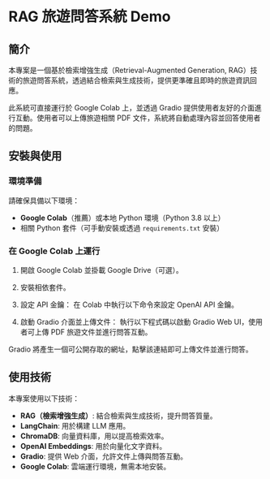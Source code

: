 # RAG 旅遊問答系統 Demo

## 簡介
本專案是一個基於檢索增強生成（Retrieval-Augmented Generation, RAG）技術的旅遊問答系統，透過結合檢索與生成技術，提供更準確且即時的旅遊資訊回應。

此系統可直接運行於 Google Colab 上，並透過 Gradio 提供使用者友好的介面進行互動。使用者可以上傳旅遊相關 PDF 文件，系統將自動處理內容並回答使用者的問題。

## 安裝與使用

### 環境準備
請確保具備以下環境：
- **Google Colab**（推薦）或本地 Python 環境（Python 3.8 以上）
- 相關 Python 套件（可手動安裝或透過 `requirements.txt` 安裝）

### 在 Google Colab 上運行
1. 開啟 Google Colab 並掛載 Google Drive（可選）。
2. 安裝相依套件。
3. 設定 API 金鑰：
   在 Colab 中執行以下命令來設定 OpenAI API 金鑰。

4. 啟動 Gradio 介面並上傳文件：
   執行以下程式碼以啟動 Gradio Web UI，使用者可上傳 PDF 旅遊文件並進行問答互動。

Gradio 將產生一個可公開存取的網址，點擊該連結即可上傳文件並進行問答。

## 使用技術
本專案使用以下技術：
- **RAG（檢索增強生成）**: 結合檢索與生成技術，提升問答質量。
- **LangChain**: 用於構建 LLM 應用。
- **ChromaDB**: 向量資料庫，用以提高檢索效率。
- **OpenAI Embeddings**: 用於向量化文字資料。
- **Gradio**: 提供 Web 介面，允許文件上傳與問答互動。
- **Google Colab**: 雲端運行環境，無需本地安裝。
